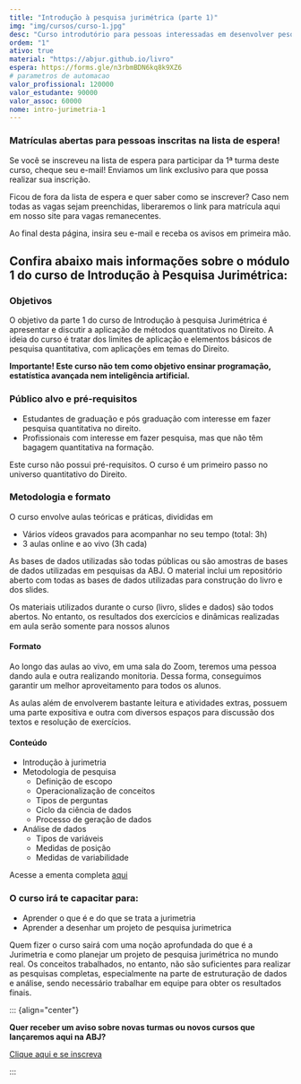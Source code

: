 ```yaml
---
title: "Introdução à pesquisa jurimétrica (parte 1)"
img: "img/cursos/curso-1.jpg"
desc: "Curso introdutório para pessoas interessadas em desenvolver pesquisas jurimétricas, parte 1."
ordem: "1"
ativo: true
material: "https://abjur.github.io/livro"
espera: https://forms.gle/n3rbmBDN6kq8k9XZ6
# parametros de automacao
valor_profissional: 120000
valor_estudante: 90000
valor_assoc: 60000
nome: intro-jurimetria-1
---
```


### Matrículas abertas para pessoas inscritas na lista de espera!

Se você se inscreveu na lista de espera para participar da 1ª turma deste curso, cheque seu e-mail! Enviamos um link exclusivo para que possa realizar sua inscrição.

Ficou de fora da lista de espera e quer saber como se inscrever? Caso nem todas as vagas sejam preenchidas, liberaremos o link para matrícula aqui em nosso site para vagas remanecentes.

Ao final desta página, insira seu e-mail e receba os avisos em primeira mão.

## Confira abaixo mais informações sobre o módulo 1 do curso de Introdução à Pesquisa Jurimétrica:

### Objetivos

O objetivo da parte 1 do curso de Introdução à pesquisa Jurimétrica é apresentar e discutir a aplicação de métodos quantitativos no Direito. A ideia do curso é tratar dos limites de aplicação e elementos básicos de pesquisa quantitativa, com aplicações em temas do Direito.

**Importante! Este curso não tem como objetivo ensinar programação, estatística avançada nem inteligência artificial.**

### Público alvo e pré-requisitos

-   Estudantes de graduação e pós graduação com interesse em fazer pesquisa quantitativa no direito.
-   Profissionais com interesse em fazer pesquisa, mas que não têm bagagem quantitativa na formação.

Este curso não possui pré-requisitos. O curso é um primeiro passo no universo quantitativo do Direito.

### Metodologia e formato

O curso envolve aulas teóricas e práticas, divididas em

-   Vários vídeos gravados para acompanhar no seu tempo (total: 3h)
-   3 aulas online e ao vivo (3h cada)

As bases de dados utilizadas são todas públicas ou são amostras de bases de dados utilizadas em pesquisas da ABJ. O material inclui um repositório aberto com todas as bases de dados utilizadas para construção do livro e dos slides.

Os materiais utilizados durante o curso (livro, slides e dados) são todos abertos. No entanto, os resultados dos exercícios e dinâmicas realizadas em aula serão somente para nossos alunos

#### Formato

Ao longo das aulas ao vivo, em uma sala do Zoom, teremos uma pessoa dando aula e outra realizando monitoria. Dessa forma, conseguimos garantir um melhor aproveitamento para todos os alunos.

As aulas além de envolverem bastante leitura e atividades extras, possuem uma parte expositiva e outra com diversos espaços para discussão dos textos e resolução de exercícios.

#### Conteúdo

-   Introdução à jurimetria
-   Metodologia de pesquisa
    -   Definição de escopo
    -   Operacionalização de conceitos
    -   Tipos de perguntas
    -   Ciclo da ciência de dados
    -   Processo de geração de dados
-   Análise de dados
    -   Tipos de variáveis
    -   Medidas de posição
    -   Medidas de variabilidade

Acesse a ementa completa <a href="https://docs.google.com/document/d/1pHF1qUjupkkPQYrHgySC1y3qyVKoERETdDbs1t_Aruc/edit?usp=sharing" target="_blank">aqui </a>

### O curso irá te capacitar para:

-   Aprender o que é e do que se trata a jurimetria
-   Aprender a desenhar um projeto de pesquisa jurimetrica

Quem fizer o curso sairá com uma noção aprofundada do que é a Jurimetria e como planejar um projeto de pesquisa jurimétrica no mundo real. Os conceitos trabalhados, no entanto, não são suficientes para realizar as pesquisas completas, especialmente na parte de estruturação de dados e análise, sendo necessário trabalhar em equipe para obter os resultados finais.


::: {align="center"}

**Quer receber um aviso sobre novas turmas ou novos cursos que lançaremos aqui na ABJ?**

<a href="<https://app.glueup.com/organization/1442/widget/subscription-list/?unsubscribe=10756&subscribe=20052I"> Clique aqui e se inscreva</a>

:::
